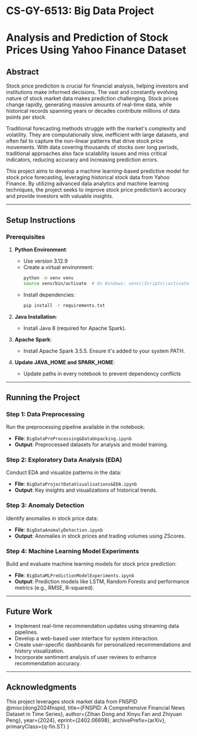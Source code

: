 # CS-GY-6513: Big Data Project
# Analysis and Prediction of Stock Prices Using Yahoo Finance Dataset


## Abstract
Stock price prediction is crucial for financial analysis, helping investors and institutions make informed decisions. The vast and constantly evolving nature of stock market data makes prediction challenging. Stock prices change rapidly, generating massive amounts of real-time data, while historical records spanning years or decades contribute millions of data points per stock.

Traditional forecasting methods struggle with the market's complexity and volatility. They are computationally slow, inefficient with large datasets, and often fail to capture the non-linear patterns that drive stock price movements. With data covering thousands of stocks over long periods, traditional approaches also face scalability issues and miss critical indicators, reducing accuracy and increasing prediction errors.

This project aims to develop a machine learning-based predictive model for stock price forecasting, leveraging historical stock data from Yahoo Finance. By utilizing advanced data analytics and machine learning techniques, the project seeks to improve stock price prediction’s accuracy and provide investors with valuable insights.

---

## Setup Instructions

### Prerequisites
1. **Python Environment**:
   - Use version 3.12.9
   - Create a virtual environment:  
     ```bash
     python -m venv venv
     source venv/bin/activate  # On Windows: venv\\Scripts\\activate
     ```
   - Install dependencies:  
     ```bash
     pip install -r requirements.txt
     ``` 
2. **Java Installation**:
   - Install Java 8 (required for Apache Spark).

3. **Apache Spark**:
   - Install Apache Spark 3.5.5. Ensure it's added to your system PATH.
4. **Update JAVA_HOME and SPARK_HOME**: 
   - Update paths in every notebook to prevent dependency conflicts 
---

## Running the Project

### Step 1: Data Preprocessing
Run the preprocessing pipeline available in the notebook:
- **File**: `BigDataPreProcessing&DataUnpacking.ipynb`
- **Output**: Preprocessed datasets for analysis and model training.

### Step 2: Exploratory Data Analysis (EDA)
Conduct EDA and visualize patterns in the data:
- **File**: `BigDataProjectDataVisualisations&EDA.ipynb`
- **Output**: Key insights and visualizations of historical trends.

### Step 3: Anomaly Detection
Identify anomalies in stock price data:
- **File**: `BigDataAnomalyDetection.ipynb`
- **Output**: Anomalies in stock prices and trading volumes using ZScores.

### Step 4: Machine Learning Model Experiments
Build and evaluate machine learning models for stock price prediction:
- **File**: `BigDataMLPredictionModelExperiments.ipynb`
- **Output**: Prediction models like LSTM, Random Forests and performance metrics (e.g., RMSE, R-squared).

---

## Future Work
- Implement real-time recommendation updates using streaming data pipelines.
- Develop a web-based user interface for system interaction.
- Create user-specific dashboards for personalized recommendations and history visualization.
- Incorporate sentiment analysis of user reviews to enhance recommendation accuracy.

---

## Acknowledgments
This project leverages stock market data from FNSPID
@misc{dong2024fnspid,
      title={FNSPID: A Comprehensive Financial News Dataset in Time Series}, 
      author={Zihan Dong and Xinyu Fan and Zhiyuan Peng},
      year={2024},
      eprint={2402.06698},
      archivePrefix={arXiv},
      primaryClass={q-fin.ST}
}
